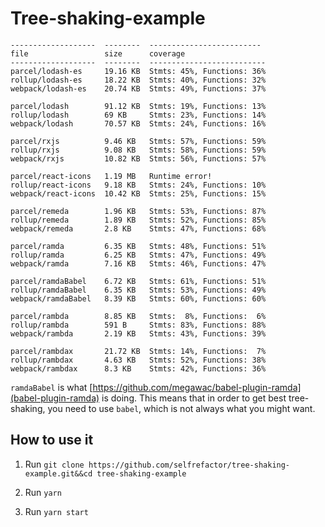 # Tree-shaking-example

```
-------------------  --------  -------------------------
file                 size      coverage
-------------------  --------  --------------------------
parcel/lodash-es     19.16 KB  Stmts: 45%, Functions: 36%
rollup/lodash-es     18.22 KB  Stmts: 40%, Functions: 32%
webpack/lodash-es    20.74 KB  Stmts: 49%, Functions: 37%

parcel/lodash        91.12 KB  Stmts: 19%, Functions: 13%
rollup/lodash        69 KB     Stmts: 23%, Functions: 14%
webpack/lodash       70.57 KB  Stmts: 24%, Functions: 16%

parcel/rxjs          9.46 KB   Stmts: 57%, Functions: 59%
rollup/rxjs          9.08 KB   Stmts: 58%, Functions: 59%
webpack/rxjs         10.82 KB  Stmts: 56%, Functions: 57%

parcel/react-icons   1.19 MB   Runtime error!
rollup/react-icons   9.18 KB   Stmts: 24%, Functions: 10%
webpack/react-icons  10.42 KB  Stmts: 25%, Functions: 15%

parcel/remeda        1.96 KB   Stmts: 53%, Functions: 87%
rollup/remeda        1.89 KB   Stmts: 52%, Functions: 85%
webpack/remeda       2.8 KB    Stmts: 47%, Functions: 68%

parcel/ramda         6.35 KB   Stmts: 48%, Functions: 51%
rollup/ramda         6.25 KB   Stmts: 47%, Functions: 49%
webpack/ramda        7.16 KB   Stmts: 46%, Functions: 47%

parcel/ramdaBabel    6.72 KB   Stmts: 61%, Functions: 51%
rollup/ramdaBabel    6.35 KB   Stmts: 53%, Functions: 49%
webpack/ramdaBabel   8.39 KB   Stmts: 60%, Functions: 60%

parcel/rambda        8.85 KB   Stmts:  8%, Functions:  6%
rollup/rambda        591 B     Stmts: 83%, Functions: 88%
webpack/rambda       2.19 KB   Stmts: 43%, Functions: 39%

parcel/rambdax       21.72 KB  Stmts: 14%, Functions:  7%
rollup/rambdax       4.63 KB   Stmts: 52%, Functions: 38%
webpack/rambdax      8.3 KB    Stmts: 42%, Functions: 36%
```

 `ramdaBabel` is what [https://github.com/megawac/babel-plugin-ramda](babel-plugin-ramda) is doing. This means that in order to get best tree-shaking, you need to use `babel`, which is not always what you might want.

## How to use it

1. Run `git clone https://github.com/selfrefactor/tree-shaking-example.git&&cd tree-shaking-example`

2. Run `yarn`

3. Run `yarn start`
